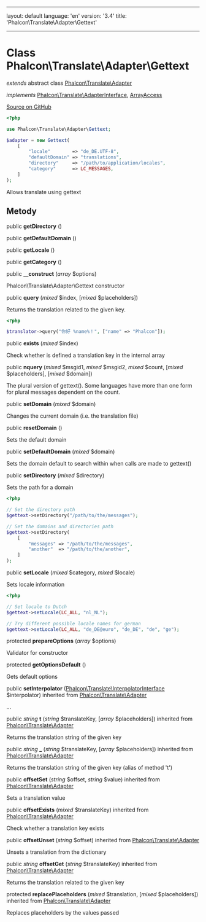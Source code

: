 * * *

layout: default language: 'en' version: '3.4' title: 'Phalcon\Translate\Adapter\Gettext'

* * *

# Class **Phalcon\Translate\Adapter\Gettext**

*extends* abstract class [Phalcon\Translate\Adapter](/3.4/en/api/Phalcon_Translate_Adapter)

*implements* [Phalcon\Translate\AdapterInterface](/3.4/en/api/Phalcon_Translate_AdapterInterface), [ArrayAccess](http://php.net/manual/en/class.arrayaccess.php)

<a href="https://github.com/phalcon/cphalcon/tree/v3.4.0/phalcon/translate/adapter/gettext.zep" class="btn btn-default btn-sm">Source on GitHub</a>

```php
<?php

use Phalcon\Translate\Adapter\Gettext;

$adapter = new Gettext(
    [
        "locale"        => "de_DE.UTF-8",
        "defaultDomain" => "translations",
        "directory"     => "/path/to/application/locales",
        "category"      => LC_MESSAGES,
    ]
);

```

Allows translate using gettext

## Metody

public **getDirectory** ()

public **getDefaultDomain** ()

public **getLocale** ()

public **getCategory** ()

public **__construct** (*array* $options)

Phalcon\Translate\Adapter\Gettext constructor

public **query** (*mixed* $index, [*mixed* $placeholders])

Returns the translation related to the given key.

```php
<?php

$translator->query("你好 %name%！", ["name" => "Phalcon"]);

```

public **exists** (*mixed* $index)

Check whether is defined a translation key in the internal array

public **nquery** (*mixed* $msgid1, *mixed* $msgid2, *mixed* $count, [*mixed* $placeholders], [*mixed* $domain])

The plural version of gettext(). Some languages have more than one form for plural messages dependent on the count.

public **setDomain** (*mixed* $domain)

Changes the current domain (i.e. the translation file)

public **resetDomain** ()

Sets the default domain

public **setDefaultDomain** (*mixed* $domain)

Sets the domain default to search within when calls are made to gettext()

public **setDirectory** (*mixed* $directory)

Sets the path for a domain

```php
<?php

// Set the directory path
$gettext->setDirectory("/path/to/the/messages");

// Set the domains and directories path
$gettext->setDirectory(
    [
        "messages" => "/path/to/the/messages",
        "another"  => "/path/to/the/another",
    ]
);

```

public **setLocale** (*mixed* $category, *mixed* $locale)

Sets locale information

```php
<?php

// Set locale to Dutch
$gettext->setLocale(LC_ALL, "nl_NL");

// Try different possible locale names for german
$gettext->setLocale(LC_ALL, "de_DE@euro", "de_DE", "de", "ge");

```

protected **prepareOptions** (*array* $options)

Validator for constructor

protected **getOptionsDefault** ()

Gets default options

public **setInterpolator** ([Phalcon\Translate\InterpolatorInterface](/3.4/en/api/Phalcon_Translate_InterpolatorInterface) $interpolator) inherited from [Phalcon\Translate\Adapter](/3.4/en/api/Phalcon_Translate_Adapter)

...

public *string* **t** (*string* $translateKey, [*array* $placeholders]) inherited from [Phalcon\Translate\Adapter](/3.4/en/api/Phalcon_Translate_Adapter)

Returns the translation string of the given key

public *string* **_** (*string* $translateKey, [*array* $placeholders]) inherited from [Phalcon\Translate\Adapter](/3.4/en/api/Phalcon_Translate_Adapter)

Returns the translation string of the given key (alias of method 't')

public **offsetSet** (*string* $offset, *string* $value) inherited from [Phalcon\Translate\Adapter](/3.4/en/api/Phalcon_Translate_Adapter)

Sets a translation value

public **offsetExists** (*mixed* $translateKey) inherited from [Phalcon\Translate\Adapter](/3.4/en/api/Phalcon_Translate_Adapter)

Check whether a translation key exists

public **offsetUnset** (*string* $offset) inherited from [Phalcon\Translate\Adapter](/3.4/en/api/Phalcon_Translate_Adapter)

Unsets a translation from the dictionary

public *string* **offsetGet** (*string* $translateKey) inherited from [Phalcon\Translate\Adapter](/3.4/en/api/Phalcon_Translate_Adapter)

Returns the translation related to the given key

protected **replacePlaceholders** (*mixed* $translation, [*mixed* $placeholders]) inherited from [Phalcon\Translate\Adapter](/3.4/en/api/Phalcon_Translate_Adapter)

Replaces placeholders by the values passed